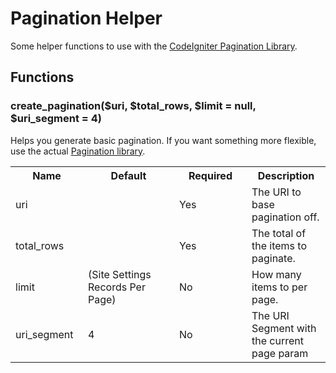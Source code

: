 # Pagination Helper

Some helper functions to use with the [CodeIgniter Pagination Library](http://userguides.ellislab.com/codeigniter/libraries/pagination.html).

## Functions

### create\_pagination($uri, $total\_rows, $limit = null, $uri\_segment = 4)

Helps you generate basic pagination. If you want something more flexible, use the actual [Pagination library](http://userguides.ellislab.com/codeigniter/libraries/pagination.html).

<table cellpadding="0" cellspacing="0">
	<tbody>
		<tr>
			<th width="100">Name</th>
			<th width="130">Default</th>
			<th width="100">Required</th>
			<th>Description</th>
		</tr>
		<tr>
			<td>uri</td>
			<td></td>
			<td>Yes</td>
			<td>The URI to base pagination off.</td>
		</tr>
		<tr>
			<td>total_rows</td>
			<td></td>
			<td>Yes</td>
			<td>The total of the items to paginate.</td>
		</tr>
		<tr>
			<td>limit</td>
			<td>(Site Settings Records Per Page)</td>
			<td>No</td>
			<td>How many items to per page.</td>
		</tr>
		<tr>
			<td>uri_segment</td>
			<td>4</td>
			<td>No</td>
			<td>The URI Segment with the current page param</td>
		</tr>
	</tbody>
</table>